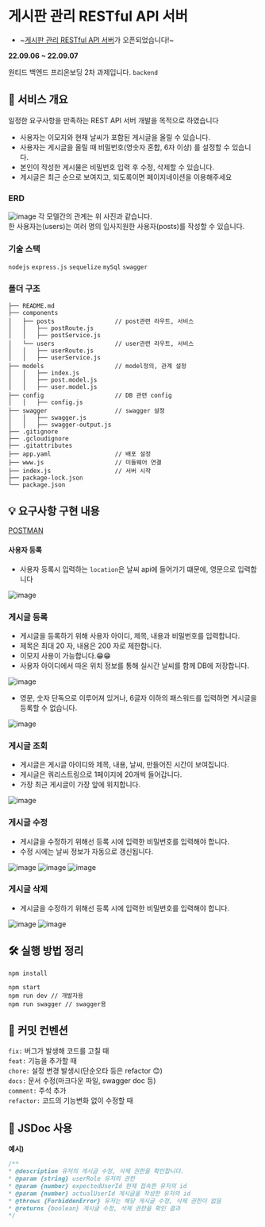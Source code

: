 # 게시판 관리 RESTful API 서버

- ~[게시판 관리 RESTful API 서버](https://my-node-project-2.ue.r.appspot.com/api-docs/)가 오픈되었습니다!~ 

**22.09.06 ~ 22.09.07**   

원티드 백엔드 프리온보딩 2차 과제입니다. `backend`

## 🌱 서비스 개요
일정한 요구사항을 만족하는 REST API 서버 개발을 목적으로 하였습니다

- 사용자는 이모지와 현재 날씨가 포함된 게시글을 올릴 수 있습니다.
- 사용자는 게시글을 올릴 때 비밀번호(영숫자 혼합, 6자 이상) 를 설정할 수 있습니다. 
- 본인이 작성한 게시물은 비밀번호 입력 후 수정, 삭제할 수 있습니다.
- 게시글은 최근 순으로 보여지고, 되도록이면 페이지네이션을 이용해주세요

### ERD
![image](https://user-images.githubusercontent.com/50348197/189041989-aa99c478-10d5-47af-b9f6-00d9546980b7.png)
각 모델간의 관계는 위 사진과 같습니다.  
한 사용자는(users)는 여러 명의 입사지원한 사용자(posts)를 작성할 수 있습니다.

### 기술 스택
`nodejs` `express.js` `sequelize` `mySql` `swagger`

### 폴더 구조
```.
├── README.md
├── components
│   ├── posts                 // post관련 라우트, 서비스
│   │   ├── postRoute.js 
│   │   ├── postService.js
│   └── users                 // user관련 라우트, 서비스
│   │   ├── userRoute.js
│   │   ├── userService.js
├── models                    // model정의, 관계 설정
│   │   ├── index.js
│   │   ├── post.model.js
│   │   ├── user.model.js
├── config                    // DB 관련 config
│   │   ├── config.js
├── swagger                   // swagger 설정
│   │   ├── swagger.js
│   │   ├── swagger-output.js
├── .gitignore
├── .gcloudignore
├── .gitattributes
├── app.yaml                  // 배포 설정 
├── www.js                    // 미들웨어 연결
├── index.js                  // 서버 시작
├── package-lock.json
└── package.json
```


## 💡 요구사항 구현 내용

[POSTMAN](https://documenter.getpostman.com/view/19606295/VVBTVT6i)
#### 사용자 등록
* 사용자 등록시 입력하는 `location`은 날씨 api에 들어가기 떄문에, 영문으로 입력합니다
   
![image](https://user-images.githubusercontent.com/50348197/188913179-4da6bcfe-7034-41bd-97bb-c823748e6ab1.png)

### 게시글 등록
* 게시글을 등록하기 위해 사용자 아이디, 제목, 내용과 비밀번호를 입력합니다.
* 제목은 최대 20 자, 내용은 200 자로 제한합니다.
* 이모지 사용이 가능합니다.😁😁
* 사용자 아이디에서 따온 위치 정보를 통해 실시간 날씨를 함께 DB에 저장합니다.
   
![image](https://user-images.githubusercontent.com/50348197/188913323-51651bc9-de64-4367-a308-e5f33101d2af.png)
  
* 영문, 숫자 단독으로 이루어져 있거나, 6글자 이하의 패스워드를 입력하면 게시글을 등록할 수 없습니다.
   
![image](https://user-images.githubusercontent.com/50348197/188916395-4ec8af3d-c09f-453d-818d-ee939ec74551.png)

### 게시글 조회
* 게시글은 게시글 아이디와 제목, 내용, 날씨, 만들어진 시간이 보여집니다.
* 게시글은 쿼리스트링으로 1페이지에 20개씩 들어갑니다.
* 가장 최근 게시글이 가장 앞에 위치합니다.
  
![image](https://user-images.githubusercontent.com/50348197/188913494-b5a080d6-c7ba-4c97-9a9a-e4fdd5b35914.png)

### 게시글 수정
* 게시글을 수정하기 위해선 등록 시에 입력한 비밀번호를 입력해야 합니다.
* 수정 시에는 날씨 정보가 자동으로 갱신됩니다.
  
![image](https://user-images.githubusercontent.com/50348197/188918591-8c887265-b328-4a53-b2a4-6bd03e7eb696.png)
![image](https://user-images.githubusercontent.com/50348197/188914302-b9ef1e06-9e5a-4f82-bf29-b108c2f7091f.png)
![image](https://user-images.githubusercontent.com/50348197/188914211-07e97e12-c9f7-4ae2-a93c-364ebcd0f2eb.png)


### 게시글 삭제
* 게시글을 수정하기 위해선 등록 시에 입력한 비밀번호를 입력해야 합니다.
     
![image](https://user-images.githubusercontent.com/50348197/188918760-cedabdca-8884-498f-8168-a1449553e8db.png)
![image](https://user-images.githubusercontent.com/50348197/188914935-9d5c481e-7f01-4aa9-a498-a429a263d0fe.png)


## 🛠 실행 방법 정리
```
npm install
```
  
``` 
npm start 
npm run dev // 개발자용
npm run swagger // swagger용
```


## 📃 커밋 컨벤션
`fix:` 버그가 발생해 코드를 고칠 때     
`feat:` 기능을 추가할 때  
`chore:` 설정 변경 발생시(단순오타 등은 refactor 😊)     
`docs:` 문서 수정(마크다운 파일, swagger doc 등)     
`comment:` 주석 추가   
`refactor:` 코드의 기능변화 없이 수정할 때   
  
 ## 📃 JSDoc 사용
 **예시)**
 ```js
 /**
 * @description 유저의 게시글 수정, 삭제 권한을 확인합니다.
 * @param {string} userRole 유저의 권한
 * @param {number} expectedUserId 현재 접속한 유저의 id
 * @param {number} actualUserId 게시글을 작성한 유저의 id
 * @throws {ForbiddenError} 유저는 해당 게시글 수정, 삭제 권한이 없음
 * @returns {boolean} 게시글 수정, 삭제 권한을 확인 결과
 */
 ```
